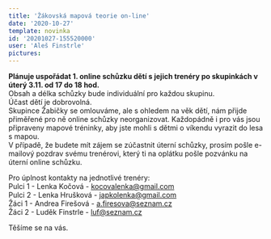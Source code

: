 ```yaml
---
title: 'Žákovská mapová teorie on-line'
date: '2020-10-27'
template: novinka
id: '20201027-155520000'
user: 'Aleš Finstrle'
pictures:
---
```

**Plánuje uspořádat 1. online schůzku dětí s jejich trenéry po skupinkách v úterý 3.11. od 17 do 18 hod.**  
Obsah a délka schůzky bude individuální pro každou skupinu.  
Účast dětí je dobrovolná.  
Skupince Žabičky se omlouváme, ale s ohledem na věk dětí, nám přijde přiměřené pro ně online schůzky neorganizovat. Každopádně i pro vás jsou připraveny mapové tréninky, aby jste mohli s dětmi o víkendu vyrazit do lesa s mapou.  
V případě, že budete mít zájem se zúčastnit úterní schůzky, prosím pošle e-mailový pozdrav svému trenérovi, který ti na oplátku pošle pozvánku na úterní online schůzku. 

Pro úplnost kontakty na jednotlivé trenéry:  
Pulci 1 - Lenka Kočová - kocovalenka@gmail.com  
Pulci 2 - Lenka Hrušková - japkolenka@gmail.com  
Žáci 1 - Andrea Firešová - a.firesova@seznam.cz  
Žáci 2 - Luděk Finstrle - luf@seznam.cz

Těšíme se na vás.
